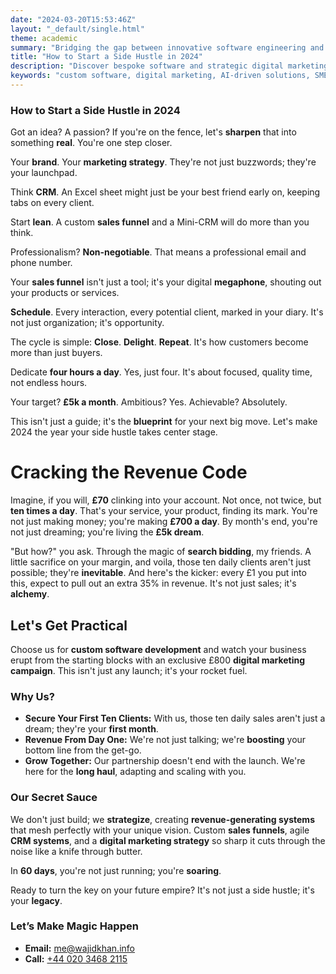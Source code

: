 ```yaml
---
date: "2024-03-20T15:53:46Z"
layout: "_default/single.html"
theme: academic
summary: "Bridging the gap between innovative software engineering and impactful digital marketing for your brand's success online."
title: "How to Start a Side Hustle in 2024"
description: "Discover bespoke software and strategic digital marketing solutions tailored for SMEs and startups. Let's tackle your digital challenges together."
keywords: "custom software, digital marketing, AI-driven solutions, SME growth, startup innovation"
---
```


### How to Start a Side Hustle in 2024

Got an idea? A passion? If you're on the fence, let's **sharpen** that into something **real**. You're one step closer.

Your **brand**. Your **marketing strategy**. They're not just buzzwords; they're your launchpad.

Think **CRM**. An Excel sheet might just be your best friend early on, keeping tabs on every client.

Start **lean**. A custom **sales funnel** and a Mini-CRM will do more than you think.

Professionalism? **Non-negotiable**. That means a professional email and phone number.

Your **sales funnel** isn't just a tool; it's your digital **megaphone**, shouting out your products or services.

**Schedule**. Every interaction, every potential client, marked in your diary. It's not just organization; it's opportunity.

The cycle is simple: **Close**. **Delight**. **Repeat**. It's how customers become more than just buyers.

Dedicate **four hours a day**. Yes, just four. It's about focused, quality time, not endless hours.

Your target? **£5k a month**. Ambitious? Yes. Achievable? Absolutely.

This isn't just a guide; it's the **blueprint** for your next big move. Let's make 2024 the year your side hustle takes center stage.

# Cracking the Revenue Code

Imagine, if you will, **£70** clinking into your account. Not once, not twice, but **ten times a day**. That's your service, your product, finding its mark. You're not just making money; you're making **£700 a day**. By month's end, you're not just dreaming; you're living the **£5k dream**.

"But how?" you ask. Through the magic of **search bidding**, my friends. A little sacrifice on your margin, and voila, those ten daily clients aren't just possible; they're **inevitable**. And here's the kicker: every £1 you put into this, expect to pull out an extra 35% in revenue. It's not just sales; it's **alchemy**.

## Let's Get Practical

Choose us for **custom software development** and watch your business erupt from the starting blocks with an exclusive £800 **digital marketing campaign**. This isn't just any launch; it's your rocket fuel.

### Why Us?

- **Secure Your First Ten Clients:** With us, those ten daily sales aren't just a dream; they're your **first month**.
- **Revenue From Day One:** We're not just talking; we're **boosting** your bottom line from the get-go.
- **Grow Together:** Our partnership doesn't end with the launch. We're here for the **long haul**, adapting and scaling with you.

### Our Secret Sauce

We don't just build; we **strategize**, creating **revenue-generating systems** that mesh perfectly with your unique vision. Custom **sales funnels**, agile **CRM systems**, and a **digital marketing strategy** so sharp it cuts through the noise like a knife through butter. 

In **60 days**, you're not just running; you're **soaring**.

Ready to turn the key on your future empire? It's not just a side hustle; it's your **legacy**.

### Let’s Make Magic Happen
- **Email:** [me@wajidkhan.info](mailto:me@wajidkhan.info)
- **Call:** [+44 020 3468 2115](tel:+442034682115)

